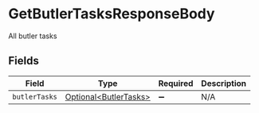 # GetButlerTasksResponseBody

All butler tasks


## Fields

| Field                                                            | Type                                                             | Required                                                         | Description                                                      |
| ---------------------------------------------------------------- | ---------------------------------------------------------------- | ---------------------------------------------------------------- | ---------------------------------------------------------------- |
| `butlerTasks`                                                    | [Optional\<ButlerTasks>](../../models/operations/ButlerTasks.md) | :heavy_minus_sign:                                               | N/A                                                              |
